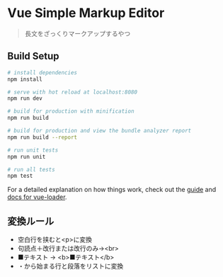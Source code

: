 # Vue Simple Markup Editor

> 長文をざっくりマークアップするやつ

## Build Setup

``` bash
# install dependencies
npm install

# serve with hot reload at localhost:8080
npm run dev

# build for production with minification
npm run build

# build for production and view the bundle analyzer report
npm run build --report

# run unit tests
npm run unit

# run all tests
npm test
```

For a detailed explanation on how things work, check out the [guide](http://vuejs-templates.github.io/webpack/) and [docs for vue-loader](http://vuejs.github.io/vue-loader).

## 変換ルール
* 空白行を挟むと&lt;p&gt;に変換
* 句読点＋改行または改行のみ→&lt;br&gt;
* ■テキスト → &lt;b&gt;■テキスト&lt;/b&gt;
* ・から始まる行と段落をリストに変換